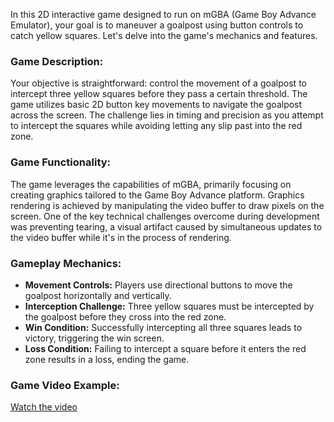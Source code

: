 In this 2D interactive game designed to run on mGBA (Game Boy Advance Emulator), your goal is to maneuver a goalpost using button controls to catch yellow squares. Let's delve into the game's mechanics and features.

### Game Description:
Your objective is straightforward: control the movement of a goalpost to intercept three yellow squares before they pass a certain threshold. The game utilizes basic 2D button key movements to navigate the goalpost across the screen. The challenge lies in timing and precision as you attempt to intercept the squares while avoiding letting any slip past into the red zone.

### Game Functionality:
The game leverages the capabilities of mGBA, primarily focusing on creating graphics tailored to the Game Boy Advance platform. Graphics rendering is achieved by manipulating the video buffer to draw pixels on the screen. One of the key technical challenges overcome during development was preventing tearing, a visual artifact caused by simultaneous updates to the video buffer while it's in the process of rendering.

### Gameplay Mechanics:
- **Movement Controls:** Players use directional buttons to move the goalpost horizontally and vertically.
- **Interception Challenge:** Three yellow squares must be intercepted by the goalpost before they cross into the red zone.
- **Win Condition:** Successfully intercepting all three squares leads to victory, triggering the win screen.
- **Loss Condition:** Failing to intercept a square before it enters the red zone results in a loss, ending the game.

### Game Video Example:
[Watch the video](https://drive.google.com/file/d/19bpiNnLIc96eRJ80jIibTIwH5EkrpeGt/view?usp=sharing)

